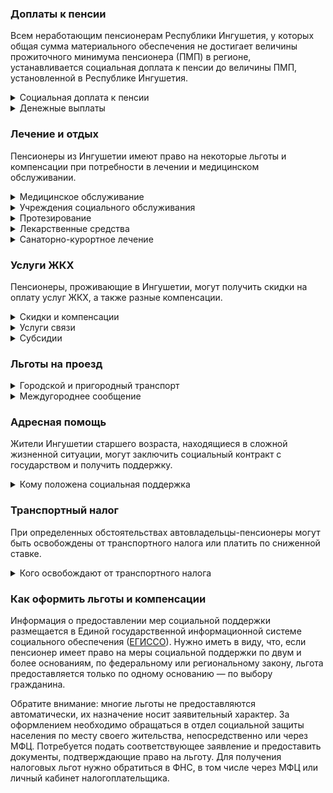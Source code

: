 ﻿### Доплаты к пенсии
Всем неработающим пенсионерам Республики Ингушетия, у которых общая сумма материального обеспечения не достигает величины прожиточного минимума пенсионера (ПМП) в регионе, устанавливается социальная доплата к пенсии до величины ПМП, установленной в Республике Ингушетия.
<details>
<summary>Социальная доплата к пенсии</summary>
Социальная доплата к пенсии до величины регионального прожиточного минимума пенсионера назначается автоматически, по данным выплатного дела о размере пенсии.
</details>
<details>
<summary>Денежные выплаты</summary>

Если пенсионер относится к льготной категории, ему полагается ежемесячная денежная выплата (ЕДВ), которая регулярно индексируется.

В [Ингушетии](https://docs.cntd.ru/document/802045523) к таким категориям относятся ветераны труда и труженики тыла.
</details>

### Лечение и отдых
Пенсионеры из Ингушетии имеют право на некоторые льготы и компенсации при потребности в лечении и медицинском обслуживании.
<details>
<summary>Медицинское обслуживание</summary>

Ветераны труда и труженики тыла сохраняют право на обслуживание в поликлиниках и других медицинских учреждениях, к которым они были прикреплены в период работы до выхода на пенсию. Оказание медицинской помощи вне очереди полагается жертвам репрессий.
</details>
<details>
<summary>Учреждения социального обслуживания</summary>

Внеочередной приём в дома-интернаты для престарелых и инвалидов, учреждения социального обслуживания предоставляется труженикам тыла.
</details>
<details>
<summary>Протезирование</summary>

В Ингушетии жертвы политических репрессий имеют право на бесплатное изготовление и ремонт зубных протезов.
</details>
<details>
<summary>Лекарственные средства</summary>

В Ингушетии для жертв политических репрессий стоимость лекарств по рецепту врача снижается на 50%.
</details>
<details>
<summary>Санаторно-курортное лечение</summary>

Право на первоочередное получение путёвок на санаторно-курортное лечение и отдых имеют реабилитированные и пострадавшие от репрессий пенсионеры [Ингушетии](https://docs.cntd.ru/document/819048322).
</details>

### Услуги ЖКХ
Пенсионеры, проживающие в Ингушетии, могут получить скидки на оплату услуг ЖКХ, а также разные компенсации. 
<details>
<summary>Скидки и компенсации</summary>

Жертвам политических репрессий и ветеранам труда выплачивают компенсацию в размере 50% расходов на оплату жилого помещения и коммунальных услуг. Компенсацию предоставляют в пределах утверждённых нормативов потребления. Льгота распространяется на членов семьи жертв политических репрессий и ветеранов труда.

Одинокие неработающие пенсионеры по достижении 70 лет освобождаются от взносов на капремонт на 50%, а с 80-летнего возраста — полностью. Льгота распространяется также на граждан указанного возраста, семья которых состоит из неработающих граждан пенсионного возраста, а также из нетрудоустроенных инвалидов I и II групп. Компенсацию рассчитывают, исходя из установленного в регионе минимального взноса на капремонт за 1 кв. метр и размера стандарта нормативной площади жилого помещения.
</details>
<details>
<summary>Услуги связи</summary>

Жертвы политических репрессий имеют право на первоочередную бесплатную установку телефона.
</details>
<details>
<summary>Субсидии</summary>

В [Ингушетии](https://docs.cntd.ru/document/450357576) пенсионеры могут оформить субсидию на оплату жилищно-коммунальных услуг, если они тратят на них свыше 22% совокупного дохода семьи.
</details>

### Льготы на проезд
<details>
<summary>Городской и пригородный транспорт</summary>

В [Ингушетии](https://docs.cntd.ru/document/446603583?marker) право проезда на автомобильном транспорте общего пользования в пределах административного района проживания по льготным проездным билетам предоставляется: ветеранам труда, труженикам тыла и жертвам политических репрессий. Реабилитированные и пострадавшие от репрессий пенсионеры также имеют право бесплатного проезда в автобусах пригородных маршрутов.
</details>
<details>
<summary>Междугороднее сообщение</summary>

Реабилитированным пенсионерам Ингушетии один раз в год предоставляется право бесплатного проезда (туда и обратно) воздушным или железнодорожным (в купейном вагоне) транспортом с возмещением стоимости проезда в пределах установленных тарифов. При поездке в районы, не имеющие воздушного или железнодорожного сообщения, возмещается 50% стоимости проезда водным или междугородным автомобильным транспортом.
</details>

### Адресная помощь
Жители Ингушетии старшего возраста, находящиеся в сложной жизненной ситуации, могут заключить социальный контракт с государством и получить поддержку.
<details>
<summary>Кому положена социальная поддержка</summary>

Пенсионерам, оказавшимся в трудной жизненной ситуации по не зависящим от них причинам или в связи со стихийным бедствием, экстремальной ситуацией, оказывается адресная помощь. Она предоставляется путём выплаты пособий либо в натуральной форме (обеспечение одеждой, обувью, лекарствами, организация лечения и ухода, проведение ремонта жилья или установка приборов учёта и пр.). С нуждающимися пенсионерами может быть заключён социальный контракт.
</details>

### Транспортный налог
При определенных обстоятельствах автовладельцы-пенсионеры могут быть освобождены от транспортного налога или платить по сниженной ставке. 
<details>
<summary>Кого освобождают от транспортного налога</summary>

В [Ингушетии](https://www.nalog.gov.ru/rn77/service/tax/d1041517/) освобождение от налога предусмотрено на один легковой автомобиль с мощностью двигателя до 90 л. с. или мотоцикл (мотороллер), если эти транспортные средства отечественного производства и выпущены до 1994 года включительно. Также не нужно уплачивать налог на один грузовой автомобиль мощностью до 200 л. с. отечественного производства, выпущенный до 1976 года включительно.
</details>

### Как оформить льготы и компенсации 
Информация о предоставлении мер социальной поддержки размещается в Единой государственной информационной системе социального обеспечения ([ЕГИССО](http://egisso.ru/site/client/#/)). Нужно иметь в виду, что, если пенсионер имеет право на меры социальной поддержки по двум и более основаниям, по федеральному или региональному закону, льгота предоставляется только по одному основанию — по выбору гражданина.

Обратите внимание: многие льготы не предоставляются автоматически, их назначение носит заявительный характер. За оформлением необходимо обращаться в отдел социальной защиты населения по месту своего жительства, непосредственно или через МФЦ. Потребуется подать соответствующее заявление и предоставить документы, подтверждающие право на льготу. Для получения налоговых льгот нужно обратиться в ФНС, в том числе через МФЦ или личный кабинет налогоплательщика.

























